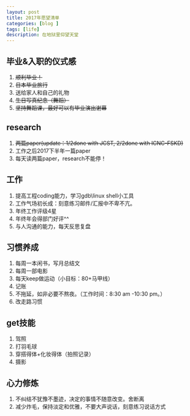 ```yaml
---
layout: post
title: 2017年愿望清单
categories: [blog ]
tags: [life]
description: 在地狱里仰望天堂
---
```


## 毕业&入职的仪式感
1. ~~顺利毕业！~~
2. ~~日本毕业旅行~~
3. 送给家人和自己的礼物
4. ~~生日写真纪念（舞蹈）~~
5. ~~坚持舞蹈课，最好可以有毕业演出谢幕~~

## research
1. ~~两篇paper(update：1/2done with JCST, 2/2done with ICNC-FSKD)~~
2. 工作之后2017下半年一篇paper
3. 每天读两篇paper，research不能停！


## 工作
1. 提高工程coding能力，学习gdb\linux shell小工具
2. 工作气场初长成：刻意练习邮件/汇报中不卑不亢。
3. 年终工作评级4星
4. 年终年会得部门好评^^
5. 与人沟通的能力，每天反思复盘


## 习惯养成

1. 每周一本闲书，写月总结文
2. 每周一部电影
3. 每天keep做运动（小目标：80+马甲线）
4. 记账
5. 不拖延，如非必要不熬夜。（工作时间：8:30 am -10:30 pm。）
6. 改走路习惯


## get技能
1. 驾照
2. 打羽毛球
3. 穿搭得体+化妆得体（拍照记录）
4. 摄影


## 心力修炼
1. 不纠结不犹豫不墨迹，决定的事情不随意改变。舍断离
2. 减少炸毛，保持淡定和优雅，不要大声说话，刻意练习说话方式
